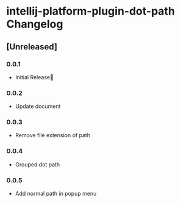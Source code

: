 <!-- Keep a Changelog guide -> https://keepachangelog.com -->

# intellij-platform-plugin-dot-path Changelog

## [Unreleased]
### 0.0.1
- Initial Release🎉

### 0.0.2
- Update document

### 0.0.3
- Remove file extension of path

### 0.0.4
- Grouped dot path

### 0.0.5
- Add normal path in popup menu
